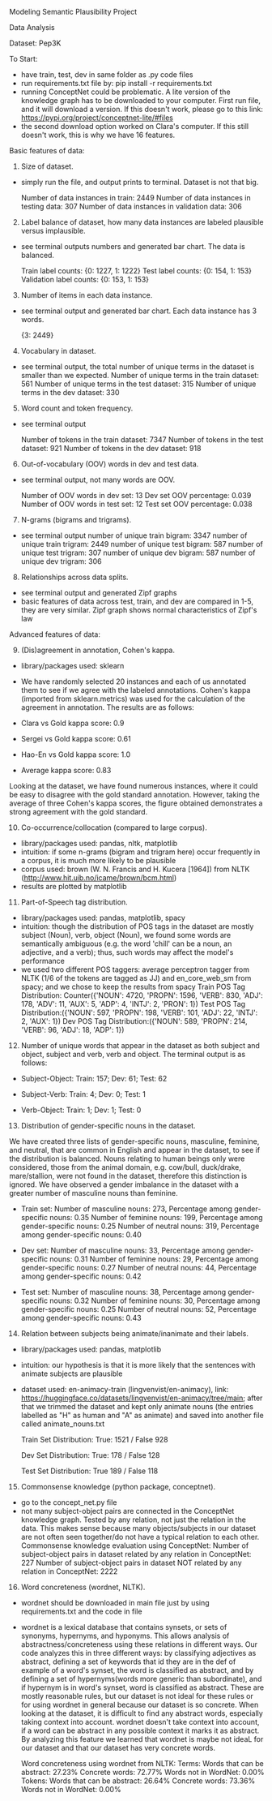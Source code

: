 Modeling Semantic Plausibility Project

Data Analysis

Dataset: Pep3K

To Start:

- have train, test, dev in same folder as .py code files
- run requirements.txt file by: pip install -r requirements.txt
- running ConceptNet could be problematic. A lite version of the knowledge graph has to be downloaded to your computer. First run file, and it will download a version. If this doesn't work, please go to this link: https://pypi.org/project/conceptnet-lite/#files
- the second download option worked on Clara's computer. If this still doesn't work, this is why we have 16 features.

Basic features of data:

1. Size of dataset.

- simply run the file, and output prints to terminal. Dataset is not that big.

  Number of data instances in train: 2449
  Number of data instances in testing data: 307
  Number of data instances in validation data: 306

2. Label balance of dataset, how many data instances are labeled plausible versus implausible.

- see terminal outputs numbers and generated bar chart. The data is balanced.

  Train label counts:
  {0: 1227, 1: 1222}
  Test label counts:
  {0: 154, 1: 153}
  Validation label counts:
  {0: 153, 1: 153}

3. Number of items in each data instance.

- see terminal output and generated bar chart. Each data instance has 3 words.

  {3: 2449}

4. Vocabulary in dataset.

- see terminal output, the total number of unique terms in the dataset is smaller than we expected.
  Number of unique terms in the train dataset: 561
  Number of unique terms in the test dataset: 315
  Number of unique terms in the dev dataset: 330

5. Word count and token frequency.

- see terminal output

  Number of tokens in the train dataset: 7347
  Number of tokens in the test dataset: 921
  Number of tokens in the dev dataset: 918

6. Out-of-vocabulary (OOV) words in dev and test data.

- see terminal output, not many words are OOV.

  Number of OOV words in dev set: 13
  Dev set OOV percentage: 0.039
  Number of OOV words in test set: 12
  Test set OOV percentage: 0.038

7. N-grams (bigrams and trigrams).

- see terminal output
  number of unique train bigram: 3347
  number of unique train trigram: 2449
  number of unique test bigram: 587
  number of unique test trigram: 307
  number of unique dev bigram: 587
  number of unique dev trigram: 306

8. Relationships across data splits.

- see terminal output and generated Zipf graphs
- basic features of data across test, train, and dev are compared in 1-5, they are very similar. Zipf graph shows normal characteristics of Zipf's law

Advanced features of data:

9. (Dis)agreement in annotation, Cohen's kappa.

- library/packages used: sklearn
- We have randomly selected 20 instances and each of us annotated them to see if we agree with the labeled annotations. Cohen's kappa (imported from sklearn.metrics) was used for the calculation of the agreement in annotation. The results are as follows:

- Clara vs Gold kappa score: 0.9
- Sergei vs Gold kappa score: 0.61
- Hao-En vs Gold kappa score: 1.0
- Average kappa score: 0.83

Looking at the dataset, we have found numerous instances, where it could be easy to disagree with the gold standard annotation. However, taking the average of three Cohen's kappa scores, the figure obtained demonstrates a strong agreement with the gold standard.

10. Co-occurrence/collocation (compared to large corpus).

- library/packages used: pandas, nltk, matplotlib
- intuition: if some n-grams (bigram and trigram here) occur frequently in a corpus, it is much more likely to be plausible
- corpus used: brown (W. N. Francis and H. Kucera [1964]) from NLTK (http://www.hit.uib.no/icame/brown/bcm.html)
- results are plotted by matplotlib

11. Part-of-Speech tag distribution.

- library/packages used: pandas, matplotlib, spacy
- intuition: though the distribution of POS tags in the dataset are mostly subject (Noun), verb, object (Noun), we found some words are semantically ambiguous (e.g. the word 'chill' can be a noun, an adjective, and a verb); thus, such words may affect the model's performance
- we used two different POS taggers: average perceptron tagger from NLTK (1/6 of the tokens are tagged as JJ) and en_core_web_sm from spacy; and we chose to keep the results from spacy
  Train POS Tag Distribution: Counter({'NOUN': 4720, 'PROPN': 1596, 'VERB': 830, 'ADJ': 178, 'ADV': 11, 'AUX': 5, 'ADP': 4, 'INTJ': 2, 'PRON': 1})
  Test POS Tag Distribution:({'NOUN': 597, 'PROPN': 198, 'VERB': 101, 'ADJ': 22, 'INTJ': 2, 'AUX': 1})
  Dev POS Tag Distribution:({'NOUN': 589, 'PROPN': 214, 'VERB': 96, 'ADJ': 18, 'ADP': 1})

12. Number of unique words that appear in the dataset as both subject and object, subject and verb, verb and object. The terminal output is as follows:

- Subject-Object: Train: 157; Dev: 61; Test: 62

- Subject-Verb: Train: 4; Dev: 0; Test: 1

- Verb-Object: Train: 1; Dev: 1; Test: 0

13. Distribution of gender-specific nouns in the dataset.

We have created three lists of gender-specific nouns, masculine, feminine, and neutral, that are common in English and appear in the dataset, to see if the distribution is balanced. Nouns relating to human beings only were considered, those from the animal domain, e.g. cow/bull, duck/drake, mare/stallion, were not found in the dataset, therefore this distinction is ignored. We have observed a gender imbalance in the dataset with a greater number of masculine nouns than feminine.

- Train set:
  Number of masculine nouns: 273, Percentage among gender-specific nouns: 0.35
  Number of feminine nouns: 199, Percentage among gender-specific nouns: 0.25
  Number of neutral nouns: 319, Percentage among gender-specific nouns: 0.40

- Dev set:
  Number of masculine nouns: 33, Percentage among gender-specific nouns: 0.31
  Number of feminine nouns: 29, Percentage among gender-specific nouns: 0.27
  Number of neutral nouns: 44, Percentage among gender-specific nouns: 0.42

- Test set:
  Number of masculine nouns: 38, Percentage among gender-specific nouns: 0.32
  Number of feminine nouns: 30, Percentage among gender-specific nouns: 0.25
  Number of neutral nouns: 52, Percentage among gender-specific nouns: 0.43

14. Relation between subjects being animate/inanimate and their labels.

- library/packages used: pandas, matplotlib
- intuition: our hypothesis is that it is more likely that the sentences with animate subjects are plausible
- dataset used: en-animacy-train (lingvenvist/en-animacy), link: https://huggingface.co/datasets/lingvenvist/en-animacy/tree/main; after that we trimmed the dataset and kept only animate nouns (the entries labelled as "H" as human and "A" as animate) and saved into another file called animate_nouns.txt

  Train Set Distribution: True: 1521 / False 928

  Dev Set Distribution: True: 178 / False 128

  Test Set Distribution: True 189 / False 118

15. Commonsense knowledge (python package, conceptnet).

- go to the concept_net.py file
- not many subject-object pairs are connected in the ConceptNet knowledge graph. Tested by any relation, not just the relation in the data. This makes sense because many objects/subjects in our dataset are not often seen together/do not have a typical relation to each other.
  Commonsense knowledge evaluation using ConceptNet:
  Number of subject-object pairs in dataset related by any relation in ConceptNet: 227
  Number of subject-object pairs in dataset NOT related by any relation in ConceptNet: 2222

16. Word concreteness (wordnet, NLTK).

- wordnet should be downloaded in main file just by using requirements.txt and the code in file
- wordnet is a lexical database that contains synsets, or sets of synonyms, hypernyms, and hyponyms. This allows analysis of abstractness/concreteness using these relations in different ways. Our code analyzes this in three different ways: by classifying adjectives as abstract, defining a set of keywords that id they are in the def of example of a word's synset, the word is classified as abstract, and by defining a set of hypernyms(words more generic than subordinate), and if hypernym is in word's synset, word is classified as abstract. These are mostly reasonable rules, but our dataset is not ideal for these rules or for using wordnet in general because our dataset is so concrete. When looking at the dataset, it is difficult to find any abstract words, especially taking context into account. wordnet doesn't take context into account, if a word can be abstract in any possible context it marks it as abstract. By analyzing this feature we learned that wordnet is maybe not ideaL for our dataset and that our dataset has very concrete words.

  Word concreteness using wordnet from NLTK:
  Terms:
  Words that can be abstract: 27.23%
  Concrete words: 72.77%
  Words not in WordNet: 0.00%
  Tokens:
  Words that can be abstract: 26.64%
  Concrete words: 73.36%
  Words not in WordNet: 0.00%
